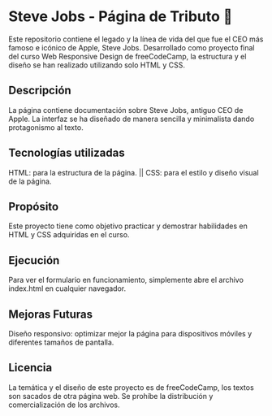 # Steve Jobs - Página de Tributo 🍎
Este repositorio contiene el legado y la línea de vida del que fue el CEO más famoso e icónico de Apple, Steve Jobs. Desarrollado como proyecto final del curso Web Responsive Design de freeCodeCamp, la estructura y el diseño se han realizado utilizando solo HTML y CSS.

## Descripción
La página contiene documentación sobre Steve Jobs, antiguo CEO de Apple. La interfaz se ha diseñado de manera sencilla y minimalista dando protagonismo al texto.

## Tecnologías utilizadas
HTML: para la estructura de la página. || CSS: para el estilo y diseño visual de la página.

## Propósito
Este proyecto tiene como objetivo practicar y demostrar habilidades en HTML y CSS adquiridas en el curso.

## Ejecución
Para ver el formulario en funcionamiento, simplemente abre el archivo index.html en cualquier navegador.

## Mejoras Futuras
Diseño responsivo: optimizar mejor la página para dispositivos móviles y diferentes tamaños de pantalla.

## Licencia
La temática y el diseño de este proyecto es de freeCodeCamp, los textos son sacados de otra página web. Se prohíbe la distribución y comercialización de los archivos.

